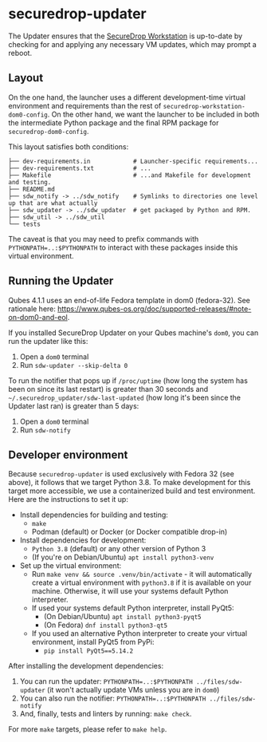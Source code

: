 # securedrop-updater

The Updater ensures that the [SecureDrop Workstation](https://github.com/freedomofpress/securedrop-workstation/) is up-to-date by checking for and applying any necessary VM updates, which may prompt a reboot.

## Layout

On the one hand, the launcher uses a different development-time virtual
environment and requirements than the rest of
`securedrop-workstation-dom0-config`.  On the other hand, we want the launcher
to be included in both the intermediate Python package and the final RPM
package for `securedrop-dom0-config`.

This layout satisfies both conditions:

```
├── dev-requirements.in            # Launcher-specific requirements...
├── dev-requirements.txt           # ...
├── Makefile                       # ...and Makefile for development and testing.
├── README.md
├── sdw_notify -> ../sdw_notify    # Symlinks to directories one level up that are what actually
├── sdw_updater -> ../sdw_updater  # get packaged by Python and RPM.
├── sdw_util -> ../sdw_util
└── tests
```

The caveat is that you may need to prefix commands with
`PYTHONPATH=..:$PYTHONPATH`  to interact with these packages inside this
virtual environment.

## Running the Updater

Qubes 4.1.1 uses an end-of-life Fedora template in dom0 (fedora-32). See rationale here: https://www.qubes-os.org/doc/supported-releases/#note-on-dom0-and-eol.

If you installed SecureDrop Updater on your Qubes machine's `dom0`, you can run the updater like this:
1. Open a `dom0` terminal
2. Run `sdw-updater --skip-delta 0`

To run the notifier that pops up if `/proc/uptime` (how long the system has been on since its last restart) is greater than 30 seconds and `~/.securedrop_updater/sdw-last-updated` (how long it's been since the Updater last ran) is greater than 5 days:
1. Open a `dom0` terminal
2. Run `sdw-notify`

## Developer environment

Because `securedrop-updater` is used exclusively with Fedora 32 (see above), it follows that we target Python 3.8. To make development for this target more accessible, we use a containerized build and test environment. Here are the instructions to set it up:

- Install dependencies for building and testing:
   - `make`
   - Podman (default) or Docker (or Docker compatible drop-in)
- Install dependencies for development:
   - `Python 3.8` (default) or any other version of Python 3
   - (If you're on Debian/Ubuntu) `apt install python3-venv`
- Set up the virtual environment:
   - Run `make venv && source .venv/bin/activate` - it will automatically create a virtual environment with `python3.8` if it is available on your machine. Otherwise, it will use your systems default Python interpreter.
   - If  used your systems default Python interpreter, install PyQt5:
     - (On Debian/Ubuntu) `apt install python3-pyqt5`
     - (On Fedora) `dnf install python3-qt5`
   - If you used an alternative Python interpreter to create your virtual environment, install PyQt5 from PyPi:
     - `pip install PyQt5==5.14.2`

After installing the development dependencies:

1. You can run the updater: `PYTHONPATH=..:$PYTHONPATH ../files/sdw-updater` (it won't actually update VMs unless you are in `dom0`)
2. You can also run the notifier: `PYTHONPATH=..:$PYTHONPATH ../files/sdw-notify`
3. And, finally, tests and linters by running: `make check`.

For more `make` targets, please refer to `make help`.
